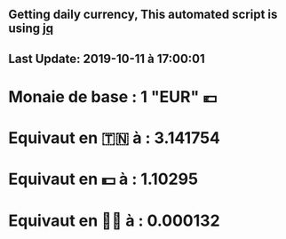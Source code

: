## Getting daily currency, This automated script is using [jq](https://stedolan.github.io/jq/)
## Last Update:  2019-10-11 à 17:00:01
 # Monaie de base : 1 "EUR" 💶 
 # Equivaut en 🇹🇳 à :  3.141754 
 # Equivaut en 💵 à : 1.10295
 # Equivaut en 🐱‍💻 à :  0.000132
